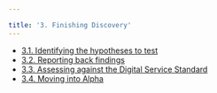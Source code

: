 ```yaml
---

title: '3. Finishing Discovery'
---
```


- [3.1. Identifying the hypotheses to test](3-1-identifying-hypotheses.html)
- [3.2. Reporting back findings](3-2-reporting-findings.html)
- [3.3. Assessing against the Digital Service Standard](3-3-digital-service-standard.html)
- [3.4. Moving into Alpha](3-4-moving-into-alpha.html)
